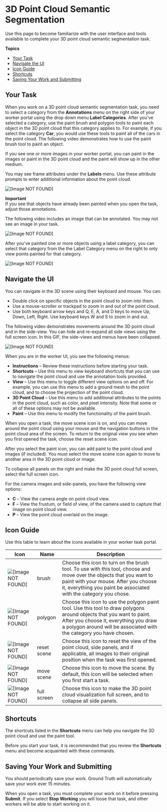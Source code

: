 # 3D Point Cloud Semantic Segmentation<a name="sms-point-cloud-worker-instructions-semantic-segmentation"></a>

Use this page to become familiarize with the user interface and tools available to complete your 3D point cloud semantic segmentation task\.

**Topics**
+ [Your Task](#sms-point-cloud-worker-instructions-ss-task)
+ [Navigate the UI](#sms-point-cloud-worker-instructions-worker-ui-ss)
+ [Icon Guide](#sms-point-cloud-worker-instructions-ss-icons)
+ [Shortcuts](#sms-point-cloud-worker-instructions-ss-hot-keys)
+ [Saving Your Work and Submitting](#sms-point-cloud-worker-instructions-saving-work-ss)

## Your Task<a name="sms-point-cloud-worker-instructions-ss-task"></a>

When you work on a 3D point cloud semantic segmentation task, you need to select a category from the **Annotations** menu on the right side of your worker portal using the drop down menu **Label Categories**\. After you've selected a category, use the paint brush and polygon tools to paint each object in the 3D point cloud that this category applies to\. For example, if you select the category **Car**, you would use these tools to paint all of the cars in the point cloud\. The following video demonstrates how to use the paint brush tool to paint an object\. 

If you see one or more images in your worker portal, you can paint in the images or paint in the 3D point cloud and the paint will show up in the other medium\. 

You may see frame attributes under the **Labels** menu\. Use these attribute prompts to enter additional information about the point cloud\. 

![\[Image NOT FOUND\]](http://docs.aws.amazon.com/sagemaker/latest/dg/images/sms/frame-attributes.png)

**Important**  
If you see that objects have already been painted when you open the task, adjust those annotations\.

The following video includes an image that can be annotated\. You may not see an image in your task\. 

![\[Image NOT FOUND\]](http://docs.aws.amazon.com/sagemaker/latest/dg/images/pointcloud/gifs/semantic_seg/ss_paint_sf.gif)

After you've painted one or more objects using a label category, you can select that category from the the Label Category menu on the right to only view points painted for that category\. 

![\[Image NOT FOUND\]](http://docs.aws.amazon.com/sagemaker/latest/dg/images/pointcloud/gifs/semantic_seg/ss-view-options.gif)

## Navigate the UI<a name="sms-point-cloud-worker-instructions-worker-ui-ss"></a>

You can navigate in the 3D scene using their keyboard and mouse\. You can:
+ Double click on specific objects in the point cloud to zoom into them\.
+ Use a mouse\-scroller or trackpad to zoom in and out of the point cloud\.
+ Use both keyboard arrow keys and Q, E, A, and D keys to move Up, Down, Left, Right\. Use keyboard keys W and S to zoom in and out\. 

The following video demonstrates movements around the 3D point cloud and in the side\-view\. You can hide and re\-expand all side views using the full screen icon\. In this GIF, the side\-views and menus have been collapsed\.

![\[Image NOT FOUND\]](http://docs.aws.amazon.com/sagemaker/latest/dg/images/pointcloud/gifs/semantic_seg/ss_nav_worker_portal.gif)

When you are in the worker UI, you see the following menus:
+ **Instructions** – Review these instructions before starting your task\.
+ **Shortcuts** – Use this menu to view keyboard shortcuts that you can use to navigate the point cloud and use the annotation tools provided\. 
+ **View** – Use this menu to toggle different view options on and off\. For example, you can use this menu to add a ground mesh to the point cloud, and to choose the projection of the point cloud\. 
+ **3D Point Cloud** – Use this menu to add additional attributes to the points in the point cloud, such as color, and pixel intensity\. Note that some or all of these options may not be available\.
+ **Paint** – Use this menu to modify the functionality of the paint brush\. 

When you open a task, the move scene icon is on, and you can move around the point cloud using your mouse and the navigation buttons in the point cloud area of the screen\. To return to the original view you see when you first opened the task, choose the reset scene icon\. 

After you select the paint icon, you can add paint to the point cloud and images \(if included\)\. You must select the move scene icon again to move to another area in the 3D point cloud or image\. 

To collapse all panels on the right and make the 3D point cloud full screen, select the full screen icon\. 

For the camera images and side\-panels, you have the following view options:
+ **C** – View the camera angle on point cloud view\.
+ **F** – View the frustum, or field of view, of the camera used to capture that image on point cloud view\. 
+ **P** – View the point cloud overlaid on the image\. 

## Icon Guide<a name="sms-point-cloud-worker-instructions-ss-icons"></a>

Use this table to learn about the icons available in your worker task portal\. 


| Icon | Name | Description | 
| --- | --- | --- | 
|  ![\[Image NOT FOUND\]](http://docs.aws.amazon.com/sagemaker/latest/dg/images/pointcloud/icons/brush.png)  |  brush  |  Choose this icon to turn on the brush tool\. To use with this tool, choose and move over the objects that you want to paint with your mouse\. After you choose it, everything you paint be associated with the category you chose\.  | 
|  ![\[Image NOT FOUND\]](http://docs.aws.amazon.com/sagemaker/latest/dg/images/pointcloud/icons/polygon.png)  |  polygon  |  Choose this icon to use the polygon paint tool\. Use this tool to draw polygons around objects that you want to paint\. After you choose it, everything you draw a polygon around will be associated with the category you have chosen\.  | 
|  ![\[Image NOT FOUND\]](http://docs.aws.amazon.com/sagemaker/latest/dg/images/pointcloud/icons/fit_scene.png)  |  reset scene  | Choose this icon to reset the view of the point cloud, side panels, and if applicable, all images to their original position when the task was first opened\.  | 
|  ![\[Image NOT FOUND\]](http://docs.aws.amazon.com/sagemaker/latest/dg/images/pointcloud/icons/move_scene.png)  |  move scene  |  Choose this icon to move the scene\. By default, this icon will be selected when you first start a task\.   | 
|  ![\[Image NOT FOUND\]](http://docs.aws.amazon.com/sagemaker/latest/dg/images/pointcloud/icons/fullscreen.png)  |  full screen   |  Choose this icon to make the 3D point cloud visualization full screen, and to collapse all side panels\.  | 

## Shortcuts<a name="sms-point-cloud-worker-instructions-ss-hot-keys"></a>

The shortcuts listed in the **Shortcuts** menu can help you navigate the 3D point cloud and use the paint tool\. 

Before you start your task, it is recommended that you review the **Shortcuts** menu and become acquainted with these commands\. 

## Saving Your Work and Submitting<a name="sms-point-cloud-worker-instructions-saving-work-ss"></a>

You should periodically save your work\. Ground Truth will automatically save your work ever 15 minutes\. 

When you open a task, you must complete your work on it before pressing **Submit**\. If you select **Stop Working** you will loose that task, and other workers will be able to start working on it\. 